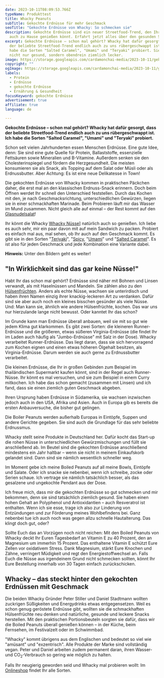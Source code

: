 ```yaml
---
date: 2023-10-11T08:09:53.766Z
typeName: Produkttest
title: Whacky Peanuts
subTitle: Gekochte Erdnüsse für mehr Geschmack
seoTitle: "Gekochte Erdnüsse von Whacky: So schmecken sie"
description: Gekochte Erdnüsse sind ein neuer Streetfood-Trend, den Ihr jetzt
  auch zu Hause genießen könnt. Erfahrt jetzt alles über den gesunden Snack.
excerpt: Gekochte Erdnüsse – schon mal gehört? Whacky hat dafür gesorgt, dass
  der beliebte Streetfood-Trend endlich auch zu uns rübergeschwappt ist. Ich
  habe die Sorten "Salted Caramel", "Umami" und "Teryaki" probiert. Sie sind
  nicht nur gesund, sondern obendrein ziemlich lecker.
image: https://storage.googleapis.com/cardamonchai-media/2023-10-11/gekochte-erdnuesse-09-jpg-imagine-e8e8e8_96854a_1024_768/640.webp
copyright: ""
ogImage: https://storage.googleapis.com/cardamonchai-media/2023-10-11/gekochte-erdnuesse-og-jpeg-imagine-080808_8a8177_1200_630/640.webp
labels:
  - Protein
  - Erdnüsse
  - gekochte Erdnüsse
  - Ernährung & Gesundheit
focusKeyword: gekochte Erdnüsse
advertisement: true
affiliate: true
language: de

---
```


**Gekochte Erdnüsse – schon mal gehört? Whacky hat dafür gesorgt, dass der beliebte Streetfood-Trend endlich auch zu uns rübergeschwappt ist. Ich habe die Sorten "Salted Caramel", "Umami" und "Teryaki" probiert.**

Schon seit vielen Jahrhunderten essen Menschen Erdnüsse. Eine gute Idee, denn: Sie sind eine gute Quelle für Protein, Ballaststoffe, essenzielle Fettsäuren sowie Mineralien und B-Vitamine. Außerdem senken sie den Cholesterinspiegel und fördern die Herzgesundheit. Die meisten konsumieren sie als Snack, als Topping auf dem Salat oder Müsli oder als Erdnussbutter. Aber Achtung: Es ist eine neue Delikatesse in Town!

Die gekochten Erdnüsse von Whacky kommen in praktischen Päckchen daher, die erst mal an den klassischen Erdnuss-Snack erinnern. Doch beim Öffnen werdet Ihr schnell den Unterschied feststellen. Durch das Kochen mit den, je nach Geschmacksrichtung, unterschiedlichen Gewürzen, liegen sie in einer schmackhaften Marinade. Beim Probieren läuft mir das Wasser im Mund zusammen. Nicht gleich alle auf einmal – der Rest kommt auf den [Glasnudelsalat](/2017/03/glasnudelsalat-mit-mango-vegan/)!

Ihr könnt die Whacky [Whacky Nüsse](https://t.adcell.com/p/click?promoId=353598&slotId=80259&param0=https%3A%2F%2Fwhackyfood.com%2F)] natürlich auch so genießen. Ich liebe es auch sehr, mir ein paar davon mit auf mein Sandwich zu packen. Probiert es einfach mal aus, mal sehen, ob Ihr auch auf den Geschmack kommt. Es gibt sie in den Sorten "[Teriyaki](https://t.adcell.com/p/click?promoId=353598&slotId=80259&param0=https%3A%2F%2Fwhackyfood.com%2Fgekochte-erdnuesse%2F220g-beutel-teriyaki)", "[Spicy](https://t.adcell.com/p/click?promoId=353598&slotId=80259&param0=https%3A%2F%2Fwhackyfood.com%2Fgekochte-erdnuesse%2F220g-beutel-spicy), "[Umami](https://t.adcell.com/p/click?promoId=353598&slotId=80259&param0=https%3A%2F%2Fwhackyfood.com%2Fgekochte-erdnuesse%2F220g-beutel-umami)" und "[Salted Caramel](https://t.adcell.com/p/click?promoId=353598&slotId=80259&param0=https%3A%2F%2Fwhackyfood.com%2Fgekochte-erdnuesse%2F220g-beutel-salted-caramel)". Es ist also für jeden Geschmack und jede Kombination eine Variante dabei.

**Hinweis:** Unter den Bildern geht es weiter!

<Gallery name="gekochte-erdnuesse" />

## "In Wirklichkeit sind das gar keine Nüsse!"

Habt Ihr das schon mal gehört? Erdnüsse sind näher mit Bohnen und Linsen verwandt, als mit Haselnüssen und Mandeln. Sie zählen also zu den [Hülsenfrüchten](/2018/12/huelsenfruechte-satt-in-hamburg-ottensen/). Anders als echte Nüsse, wachsen sie unterirdisch und haben ihren Namen einzig ihrer knackig-leckeren Art zu verdanken. Dafür sind sie aber auch noch ein kleines bisschen gesünder als viele Nüsse. Und: Man kann sie, ähnlich wie andere Hülsenfrüchte, kochen. Das war uns nur hierzulande lange nicht bewusst. Oder kanntet Ihr das schon?

Im Grunde kann man Erdnüsse überall anbauen, weil sie mit so gut wie jedem Klima gut klarkommen. Es gibt zwei Sorten: die kleineren Runner-Erdnüsse und die größeren, etwas süßeren Virginia-Erdnüsse (die findet Ihr im Laden auch häufig als "Jumbo-Erdnüsse" mit Salz in der Dose). Whacky verarbeitet Runner-Erdnüsse. Das liegt daran, dass sie sich hervorragend zum Kochen eignen und einen etwas höheren Ölgehalt besitzen, als Virginia-Erdnüsse. Darum werden sie auch gerne zu Erdnussbutter verarbeitet.

Die kleinen Erdnüsse, die Ihr in großen Gebinden zum Beispiel im thailändischen Supermarkt kaufen könnt, sind in der Regel auch Runner-Nüsse. Ihr könnt es mal versuchen, und sie zum Beispiel in einem Curry mitkochen. Ich habe das schon gemacht (zusammen mit Linsen) und ich fand, dass sie einen ziemlich guten Geschmack abgeben.

Ihren Ursprung haben Erdnüsse in Südamerika, sie wachsen inzwischen jedoch auch in den USA, Afrika und Asien. Auch in Europa gib es bereits die ersten Anbauversuche, die bisher gut gelingen.

Die Boiler Peanuts werden außerhalb Europas in Eintöpfe, Suppen und andere Gerichte gegeben. Sie sind auch die Grundlage für das sehr beliebte Erdnussmus.

Whacky stellt seine Produkte in Deutschland her. Dafür kocht das Start-up die rohen Nüsse in unterschiedlichen Gewürzmischungen und füllt sie anschließend ab. Im Beutel sind die gekochten Erdnüsse anschließend mindestens ein Jahr haltbar – wenn sie nicht in meinem Einkaufskorb gelandet sind. Dann sind sie nämlich wesentlich schneller weg.

Im Moment gebe ich meine Boiled Peanuts auf all meine Bowls, Eintöpfe und Salate. Oder ich snacke sie nebenbei, wenn ich schreibe, zocke oder Serien schaue. Ich vertrage sie nämlich tatsächlich besser, als das gesalzene und ungekochte Pendant aus der Dose.

Ich freue mich, dass mir die gekochten Erdnüsse so gut schmecken und mir bekommen, denn sie sind tatsächlich ziemlich gesund. Sie haben einen hohen Gehalt an Polyphenol und Antioxidantien – auch Resveratrol ist enthalten. Wenn ich sie esse, trage ich also zur Linderung von Entzündungen und zur Förderung meines Wohlbefindens bei. Ganz nebenbei tue ich auch noch was gegen allzu schnelle Hautalterung. Das klingt doch gut, oder?

Sollte Euch das an Vorzügen noch nicht reichen: Mit den Boiled Peanuts von Whacky deckt Ihr Euren Tagesbedarf an Vitamin E zu 40 Prozent, den an Magnesium um immerhin 15 Prozent. Das enthaltene Vitamin E schützt Eure Zellen vor oxidativem Stress. Dank Magnesium, stärkt Eure Knochen und Zähne, verringert Müdigkeit und regt den Energiestoffwechsel an. Falls Euch die Nüsse aus irgendeinem Grund nicht schmecken sollten, könnt Ihr Eure Bestellung innerhalb von 30 Tagen einfach zurückschicken.

## Whacky – das steckt hinter den gekochten Erdnüssen mit Geschmack

Die beiden Whacky Gründer Peter Stiller und Daniel Stadtmann wollten zuckrigen Süßigkeiten und Energydrinks etwas entgegensetzen. Weil es schon genug geröstete Erdnüsse gibt, wollten sie die schmackhaften Hülsenfrüchte neu denken und natürliche, gesunde und leckere Snacks herstellen. Mit den praktischen Portionsbeuteln sorgten sie dafür, dass wir die Boiled Peanuts überall genießen können – in der Küche, beim Fernsehen, im Festivalzelt oder im Schwimmbad.

"Whacky" kommt übrigens aus dem Englischen und bedeutet so viel wie "amüsant" und "exzentrisch". Alle Produkte der Marke sind vollständig vegan. Peter und Daniel arbeiten zudem permanent daran, ihren Wasser- und CO<sub>2</sub>-Verbrauch so gering wie möglich zu halten.

Falls Ihr neugierig geworden seid und Whacky mal probieren wollt: Im [Onlineshop](https://t.adcell.com/p/click?promoId=353598&slotId=80259&param0=https%3A%2F%2Fwhackyfood.com%2Fpages%2Fgekochte-erdnuesse) findet Ihr alle Sorten.

<Gallery name="gekochte-erdnuesse-1" />
